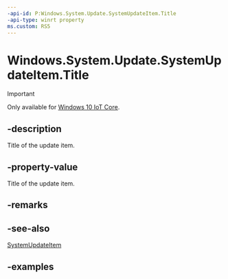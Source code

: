```yaml
---
-api-id: P:Windows.System.Update.SystemUpdateItem.Title
-api-type: winrt property
ms.custom: RS5
---
```


<!-- Property syntax.
public string Title { get; }
-->

# Windows.System.Update.SystemUpdateItem.Title

> [!IMPORTANT]
> Only available for [Windows 10 IoT Core](https://learn.microsoft.com/windows/iot-core/windows-iot-core).

## -description
Title of the update item.

## -property-value
Title of the update item.

## -remarks

## -see-also
[SystemUpdateItem](systemupdateitem.md)

## -examples

